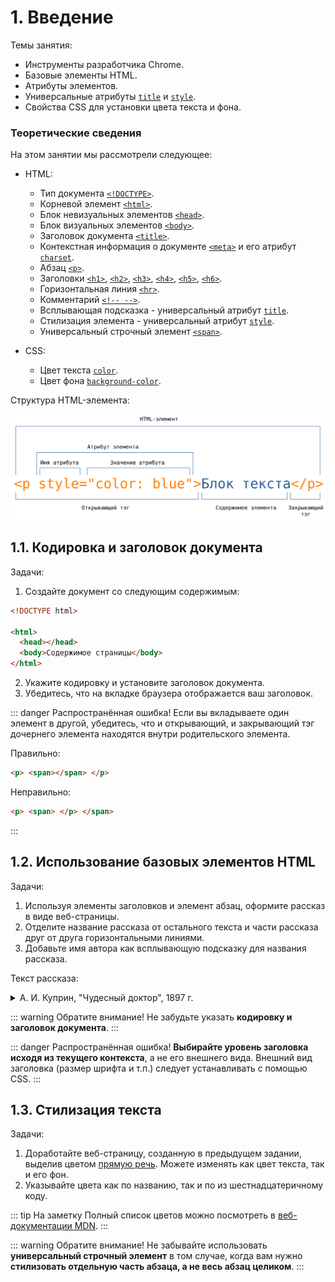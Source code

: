 # 1. Введение

Темы занятия:

- Инструменты разработчика Chrome.
- Базовые элементы HTML.
- Атрибуты элементов.
- Универсальные атрибуты [`title`](https://webref.ru/html/attr/title) и [`style`](https://webref.ru/html/attr/style).
- Свойства CSS для установки цвета текста и фона.

### Теоретические сведения

На этом занятии мы рассмотрели следующее:

- HTML:

  - Тип документа [`<!DOCTYPE>`](https://webref.ru/html/!doctype).
  - Корневой элемент [`<html>`](https://webref.ru/html/html).
  - Блок невизуальных элементов [`<head>`](https://webref.ru/html/head).
  - Блок визуальных элементов [`<body>`](https://webref.ru/html/body).
  - Заголовок документа [`<title>`](https://webref.ru/html/title).
  - Контекстная информация о документе [`<meta>`](https://webref.ru/html/meta) и его атрибут [`charset`](https://webref.ru/html/meta/charset).
  - Абзац [`<p>`](https://webref.ru/html/p).
  - Заголовки [`<h1>`](https://webref.ru/html/h1), [`<h2>`](https://webref.ru/html/h2), [`<h3>`](https://webref.ru/html/h3), [`<h4>`](https://webref.ru/html/h4), [`<h5>`](https://webref.ru/html/h5), [`<h6>`](https://webref.ru/html/h6).
  - Горизонтальная линия [`<hr>`](https://webref.ru/html/hr).
  - Комментарий [`<!-- -->`](https://webref.ru/html/!--).
  - Всплывающая подсказка - универсальный атрибут [`title`](https://webref.ru/html/attr/title).
  - Стилизация элемента - универсальный атрибут [`style`](https://webref.ru/html/attr/style).
  - Универсальный строчный элемент [`<span>`](https://webref.ru/html/span).

- CSS:

  - Цвет текста [`color`](https://webref.ru/css/color).
  - Цвет фона [`background-color`](https://webref.ru/css/background-color).

Структура HTML-элемента:

![Cтруктура HTML-элемента](./assets/html_tag.svg)

## 1.1. Кодировка и заголовок документа

Задачи:

1. Создайте документ со следующим содержимым:

```html
<!DOCTYPE html>

<html>
  <head></head>
  <body>Содержимое страницы</body>
</html>
```

2. Укажите кодировку и установите заголовок документа.
3. Убедитесь, что на вкладке браузера отображается ваш заголовок.

::: danger Распространённая ошибка!
Если вы вкладываете один элемент в другой, убедитесь, что и открывающий, и закрывающий тэг дочернего элемента находятся внутри родительского элемента.

Правильно:

```html
<p> <span></span> </p>
```

Неправильно:

```html
<p> <span> </p> </span>
```
:::

## 1.2. Использование базовых элементов HTML

Задачи:

1. Используя элементы заголовков и элемент абзац, оформите рассказ в виде веб-страницы.
2. Отделите название рассказа от остального текста и части рассказа друг от друга горизонтальными линиями.
3. Добавьте имя автора как всплывающую подсказку для названия рассказа.

Текст рассказа:

<details>
<summary>А. И. Куприн, "Чудесный доктор", 1897 г.</summary>

> Чудесный доктор
>
> Часть первая
>
> Следующий рассказ не есть плод досужего вымысла. Все описанное мною действительно произошло в Киеве лет около тридцати тому назад и до сих пор свято, до мельчайших подробностей, сохраняется в преданиях того семейства, о котором пойдет речь. Я с своей стороны лишь изменил имена некоторых действующих лиц этой трогательной истории да придал устному рассказу письменную форму.
>
> — Гриш, а Гриш! Гляди-ка поросенок-то... Смеется... Да-а. А во рту-то у него!.. Смотри, смотри... травка во рту, ей-богу, травка!.. Вот штука-то!
>
> И двое мальчуганов, стоящих перед огромным, из цельного стекла, окном гастрономического магазина, принялись неудержимо хохотать, толкая друг друга в бок локтями, но невольно приплясывая от жестокой стужи. Они уже более пяти минут торчали перед этой великолепной выставкой, возбуждавшей в одинаковой степени их умы и желудки. Здесь, освещенные ярким светом висящих ламп, возвышались целые горы красных крепких яблоков и апельсинов; стояли правильные пирамиды мандаринов, нежно золотившихся сквозь окутывающую их папиросную бумагу; протянулись на блюдах, уродливо разинув рты и выпучив глаза, огромные копченые и маринованные рыбы; ниже, окруженные гирляндами колбас, красовались сочные разрезанные окорока с толстым слоем розоватого сала... Бесчисленное множество баночек и коробочек с солеными, вареными и копчеными закусками довершало эту эффектную картину, глядя на которую оба мальчика на минуту забыли о двенадцатиградусном морозе и о важном поручении, возложенном на них матерью, — поручении, окончившемся так неожиданно и так плачевно.
>
> Старший мальчик первый оторвался от созерцания очаровательного зрелища. Он дернул брата за рукав и произнес сурово:
>
> — Ну, Володя, идем, идем... Нечего тут...
>
> Одновременно подавив тяжелый вздох (старшему из них было только десять лет, и к тому же оба с утра ничего не ели, кроме пустых щей) и кинув последний влюбленно-жадный взгляд на гастрономическую выставку, мальчуганы торопливо побежали по улице. Иногда сквозь запотевшие окна какого-нибудь дома они видели елку, которая издали казалась громадной гроздью ярких, сияющих пятен, иногда они слышали даже звуки веселой польки... Но они мужественно гнали от себя прочь соблазнительную мысль: остановиться на несколько секунд и прильнуть глазком к стеклу.
>
> Часть вторая
>
> По мере того как шли мальчики, все малолюднее и темнее становились улицы. Прекрасные магазины, сияющие елки, рысаки, мчавшиеся под своими синими и красными сетками, визг полозьев, праздничное оживление толпы, веселый гул окриков и разговоров, разрумяненные морозом смеющиеся лица нарядных дам — все осталось позади. Потянулись пустыри, кривые, узкие переулки, мрачные, неосвещенные косогоры... Наконец они достигли покосившегося ветхого дома, стоявшего особняком; низ его — собственно подвал — был каменный, а верх — деревянный. Обойдя тесным, обледенелым и грязным двором, служившим для всех жильцов естественной помойной ямой, они спустились вниз, в подвал, прошли в темноте общим коридором, отыскали ощупью свою дверь и отворили ее.
>
> Уже более года жили Мерцаловы в этом подземелье. Оба мальчугана давно успели привыкнуть и к этим закоптелым, плачущим от сырости стенам, и к мокрым отрепкам, сушившимся на протянутой через комнату веревке, и к этому ужасному запаху керосинового чада, детского грязного белья и крыс — настоящему запаху нищеты. Но сегодня, после всего, что они видели на улице, после этого праздничного ликования, которое они чувствовали повсюду, их маленькие детские сердца сжались от острого, недетского страдания. В углу, на грязной широкой постели, лежала девочка лет семи; ее лицо горело, дыхание было коротко и затруднительно, широко раскрытые блестящие глаза смотрели пристально и бесцельно. Рядом с постелью, в люльке, привешенной к потолку, кричал, морщась, надрываясь и захлебываясь, грудной ребенок. Высокая, худая женщина, с изможденным, усталым, точно почерневшим от горя лицом, стояла на коленях около больной девочки, поправляя ей подушку и в то же время не забывая подталкивать локтем качающуюся колыбель. Когда мальчики вошли и следом за ними стремительно ворвались в подвал белые клубы морозного воздуха, — женщина обернула назад свое встревоженное лицо.
>
> — Ну? Что же? — спросила она отрывисто и нетерпеливо.
>
> Мальчики молчали. Только Гриша шумно вытер нос рукавом своего пальто, переделанного из старого ватного халата.
>
> — Отнесли вы письмо?.. Гриша, я тебя спрашиваю, отдал ты письмо?
>
> — Отдал, — сиплым от мороза голосом ответил Гриша.
>
> — Ну, и что же? Что ты ему сказал?
>
> — Да все, как ты учила. Вот, говорю, от Мерцалова письмо, от вашего бывшего управляющего. А он нас обругал: «Убирайтесь вы, говорит, отсюда... Сволочи вы...»
>
> — Да кто же это? Кто же с вами разговаривал?.. Говори толком, Гриша!
>
> — Швейцар разговаривал... Кто же еще? Я ему говорю: «Возьмите, дяденька, письмо, передайте, а я здесь внизу ответа подожду». А он говорит: «Как же, говорит, держи карман... Есть тоже у барина время ваши письма читать...»
>
> — Ну, а ты?
>
> — Я ему все, как ты учила, сказал: «Есть, мол, нечего... Матушка больна... Помирает...» Говорю: «Как папа место найдет, так отблагодарит вас, Савелий Петрович, ей-богу, отблагодарит». Ну, а в это время звонок как зазвонит, как зазвонит, а он нам и говорит: «Убирайтесь скорее отсюда к черту! Чтобы духу вашего здесь не было!..» А Володьку даже по затылку ударил.
>
> — А меня он по затылку, — сказал Володя, следивший со вниманием за рассказом брата, и почесал затылок.
>
> Старший мальчик вдруг принялся озабоченно рыться в глубоких карманах своего халата. Вытащив, наконец, оттуда измятый конверт, он положил его на стол и сказал:
>
> — Вот оно, письмо-то...
>
> Больше мать не расспрашивала. Долгое время в душной, промозглой комнате слышался только неистовой крик младенца да короткое, частое дыхание Машутки, больше похожее на беспрерывные однообразные стоны. Вдруг мать сказала, обернувшись назад:
>
> — Там борщ есть, от обеда остался... Может, поели бы? Только холодный, — разогреть-то нечем...
>
> В это время в коридоре послышались чьи-то неуверенные шаги и шуршание руки, отыскивающей в темноте дверь. Мать и оба мальчика — все трое даже побледнев от напряженного ожидания — обернулись в эту сторону.
>
> Вошел Мерцалов. Он был в летнем пальто, летней войлочной шляпе и без калош. Его руки взбухли и посинели от мороза, глаза провалились, щеки облипли вокруг десен, точно у мертвеца. Он не сказал жене ни одного слова, она ему не задала ни одного вопроса. Они поняли друг друга по тому отчаянию, которое прочли друг у друга в глазах.
>
> В этот ужасный роковой год несчастье за несчастьем настойчиво и безжалостно сыпались на Мерцалова и его семью. Сначала он сам заболел брюшным тифом, и на его лечение ушли все их скудные сбережения. Потом, когда он поправился, он узнал, что его место, скромное место управляющего домом на двадцать пять рублей в месяц, занято уже другим.... Началась отчаянная, судорожная погоня за случайной работой, за перепиской, за ничтожным местом, залог и перезалог вещей, продажа всякого хозяйственного тряпья. А тут еще пошли болеть дети. Три месяца тому назад умерла одна девочка, теперь другая лежит в жару и без сознания. Елизавете Ивановне приходилось одновременно ухаживать за больной девочкой, кормить грудью маленького и ходить почти на другой конец города в дом, где она поденно стирала белье.
>
> Часть третья
>
> Весь сегодняшний день был занят тем, чтобы посредством нечеловеческих усилий выжать откуда-нибудь хоть несколько копеек на лекарство Машутке. С этой целью Мерцалов обегал чуть ли не полгорода, клянча и унижаясь повсюду; Елизавета Ивановна ходила к своей барыне, дети были посланы с письмом к тому барину, домом которого управлял раньше Мерцалов... Но все отговаривались или праздничными хлопотами, или неимением денег... Иные, как, например, швейцар бывшего патрона, просто-напросто гнали просителей с крыльца.
>
> Минут десять никто не мог произнести ни слова. Вдруг Мерцалов быстро поднялся с сундука, на котором он до сих пор сидел, и решительным движением надвинул глубже на лоб свою истрепанную шляпу.
>
> — Куда ты? — тревожно спросила Елизавета Ивановна.
>
> Мерцалов, взявшийся уже за ручку двери, обернулся.
>
> — Все равно, сидением ничего не поможешь, — хрипло ответил он. — Пойду еще... Хоть милостыню попробую просить.
>
> Выйдя на улицу, он пошел бесцельно вперед. Он ничего не искал, ни на что не надеялся. Он давно уже пережил то жгучее время бедности, когда мечтаешь найти на улице бумажник с деньгами или получить внезапно наследство от неизвестного троюродного дядюшки. Теперь им овладело неудержимое желание бежать куда попало, бежать без оглядки, чтобы только не видеть молчаливого отчаяния голодной семьи.
>
> Просить милостыни? Он уже попробовал это средство сегодня два раза. Но в первый раз какой-то господин в енотовой шубе прочел ему наставление, что надо работать, а не клянчить, а во второй — его обещали отправить в полицию.
>
> Незаметно для себя Мерцалов очутился в центре города, у ограды густого общественного сада. Так как ему пришлось все время идти в гору, то он запыхался и почувствовал усталость. Машинально он свернул в калитку и, пройдя длинную аллею лип, занесенных снегом, спустился на низкую садовую скамейку.
>
> Тут было тихо и торжественно. Деревья, окутанные в свои белые ризы, дремали в неподвижном величии. Иногда с верхней ветки срывался кусочек снега, и слышно было, как он шуршал, падая и цепляясь за другие ветви. Глубокая тишина и великое спокойствие, сторожившие сад, вдруг пробудили в истерзанной душе Мерцалова нестерпимую жажду такого же спокойствия, такой же тишины.
>
> «Вот лечь бы и заснуть, — думал он, — и забыть о жене, о голодных детях, о больной Машутке». Просунув руку под жилет, Мерцалов нащупал довольно толстую веревку, служившую ему поясом. Мысль о самоубийстве совершенно ясно встала в его голове. Но он не ужаснулся этой мысли, ни на мгновение не содрогнулся перед мраком неизвестного.
>
> «Чем погибать медленно, так не лучше ли избрать более краткий путь?» Он уже хотел встать, чтобы исполнить свое страшное намерение, но в это время в конце аллеи послышался скрип шагов, отчетливо раздавшийся в морозном воздухе. Мерцалов с озлоблением обернулся в эту сторону. Кто-то шел по аллее. Сначала был виден огонек то вспыхивающей, то потухавшей сигары. Потом Мерцалов мало-помалу мог разглядеть старика небольшого роста, в теплой шапке, меховом пальто и высоких калошах. Поравнявшись со скамейкой, незнакомец вдруг круто повернул в сторону Мерцалова и, слегка дотрагиваясь до шапки, спросил:
>
> — Вы позволите здесь присесть?
>
> Мерцалов умышленно резко отвернулся от незнакомца и подвинулся к краю скамейки. Минут пять прошло в обоюдном молчании, в продолжение которого незнакомец курил сигару и (Мерцалов это чувствовал) искоса наблюдал за своим соседом.
>
> — Ночка-то какая славная, — заговорил вдруг незнакомец. — Морозно... тихо. Что за прелесть — русская зима!
>
> Голос у него был мягкий, ласковый, старческий. Мерцалов молчал, не оборачиваясь.
>
> — А я вот ребятишкам знакомым подарочки купил, — продолжал незнакомец (в руках у него было несколько свертков). — Да вот по дороге не утерпел, сделал круг, чтобы садом пройти: очень уж здесь хорошо.
>
> Мерцалов вообще был кротким и застенчивым человеком, но при последних словах незнакомца его охватил вдруг прилив отчаянной злобы. Он резким движением повернулся в сторону старика и закричал, нелепо размахивая руками и задыхаясь:
>
> — Подарочки!.. Подарочки!.. Знакомым ребятишкам подарочки!.. А я... а у меня, милостивый государь, в настоящую минуту мои ребятишки с голоду дома подыхают... Подарочки!.. А у жены молоко пропало, и грудной ребенок целый день не ел... Подарочки!..
>
> Мерцалов ожидал, что после этих беспорядочных, озлобленных криков старик поднимется и уйдет, но он ошибся. Старик приблизил к нему свое умное, серьезное лицо с седыми баками и сказал дружелюбно, но серьезным тоном:
>
> — Подождите... не волнуйтесь! Расскажите мне все по порядку и как можно короче. Может быть, вместе мы придумаем что-нибудь для вас.
>
> В необыкновенном лице незнакомца было что-то до того спокойное и внушающее доверие, что Мерцалов тотчас же без малейшей утайки, но страшно волнуясь и спеша, передал свою историю. Он рассказал о своей болезни, о потере места, о смерти ребенка, обо всех своих несчастиях, вплоть до нынешнего дня. Незнакомец слушал, не перебивая его ни словом, и только все пытливее и пристальнее заглядывал в его глаза, точно желая проникнуть в самую глубь этой наболевшей, возмущенной души. Вдруг он быстрым, совсем юношеским движением вскочил с своего места и схватил Мерцалова за руку. Мерцалов невольно тоже встал.
>
> — Едемте! — сказал незнакомец, увлекая за руку Мерцалова. — Едемте скорее!.. Счастье ваше, что вы встретились с врачом. Я, конечно, ни за что не могу ручаться, но... поедемте!
>
> Минут через десять Мерцалов и доктор уже входили в подвал. Елизавета Ивановна лежала на постели рядом со своей больной дочерью, зарывшись лицом в грязные, замаслившиеся подушки. Мальчишки хлебали борщ, сидя на тех же местах. Испуганные долгим отсутствием отца и неподвижностью матери, они плакали, размазывая слезы по лицу грязными кулаками и обильно проливая их в закопченный чугунок. Войдя в комнату, доктор скинул с себя пальто и, оставшись в старомодном, довольно поношенном сюртуке, подошел к Елизавете Ивановне. Она даже не подняла головы при его приближении.
>
> — Ну, полно, полно, голубушка, — заговорил доктор, ласково погладив женщину по спине. — Вставайте-ка! Покажите мне вашу больную.
>
> И точно так же, как недавно в саду, что-то ласковое и убедительное, звучавшее в его голосе, заставило Елизавету Ивановну мигом подняться с постели и беспрекословно исполнить все, что говорил доктор. Через две минуты Гришка уже растапливал печку дровами, за которыми чудесный доктор послал к соседям, Володя раздувал изо всех сил самовар, Елизавета Ивановна обворачивала Машутку согревающим компрессом... Немного погодя явился и Мерцалов. На три рубля, полученные от доктора, он успел купить за это время чаю, сахару, булок и достать в ближайшем трактире горячей пищи. Доктор сидел за столом и что-то писал на клочке бумажки, который он вырвал из записной книжки. Окончив это занятие и изобразив внизу какой-то своеобразный крючок вместо подписи, он встал, прикрыл написанное чайным блюдечком и сказал:
>
> — Вот с этой бумажкой вы пойдете в аптеку... давайте через два часа по чайной ложке. Это вызовет у малютки отхаркивание... Продолжайте согревающий компресс... Кроме того, хотя бы вашей дочери и сделалось лучше, во всяком случае пригласите завтра доктора Афросимова. Это дельный врач и хороший человек. Я его сейчас же предупрежу. Затем прощайте, господа! Дай бог, чтобы наступающий год немного снисходительнее отнесся к вам, чем этот, а главное — не падайте никогда духом.
>
> Пожав руки Мерцалову и Елизавете Ивановне, все еще не оправившимся от изумления, и потрепав мимоходом по щеке разинувшего рот Володю, доктор быстро всунул свои ноги в глубокие калоши и надел пальто. Мерцалов опомнился только тогда, когда доктор уже был в коридоре, и кинулся вслед за ним.
>
> Так как в темноте нельзя было ничего разобрать, то Мерцалов закричал наугад:
>
> — Доктор! Доктор, постойте!.. Скажите мне ваше имя, доктор! Пусть хоть мои дети будут за вас молиться!
>
> И он водил в воздухе руками, чтобы поймать невидимого доктора. Но в это время в другом конце коридора спокойный старческий голос произнес:
>
> — Э! Вот еще пустяки выдумали!.. Возвращайтесь-ка домой скорей!
>
> Когда он возвратился, его ожидал сюрприз: под чайным блюдцем вместе с рецептом чудесного доктора лежало несколько крупных кредитных билетов...
>
> В тот же вечер Мерцалов узнал и фамилию своего неожиданного благодетеля. На аптечном ярлыке, прикрепленном к пузырьку с лекарством, четкою рукою аптекаря было написано: «По рецепту профессора Пирогова».
>
> Я слышал этот рассказ, и неоднократно, из уст самого Григория Емельяновича Мерцалова — того самого Гришки, который в описанный мною сочельник проливал слезы в закоптелый чугунок с пустым борщом. Теперь он занимает довольно крупный, ответственный пост в одном из банков, слывя образцом честности и отзывчивости на нужды бедности. И каждый раз, заканчивая свое повествование о чудесном докторе, он прибавляет голосом, дрожащим от скрываемых слез:
>
> — С этих пор точно благодетельный ангел снизошёл в нашу семью. Все переменилось. В начале января отец отыскал место, матушка встала на ноги, меня с братом удалось пристроить в гимназию на казенный счет. Просто чудо совершил этот святой человек. А мы нашего чудесного доктора только раз видели с тех пор — это когда его перевозили мертвого в его собственное имение Вишню. Да и то не его видели, потому что то великое, мощное и святое, что жило и горело в чудесном докторе при его жизни, угасло невозвратимо.

</details>

::: warning Обратите внимание!
Не забудьте указать **кодировку и заголовок документа**.
:::

::: danger Распространённая ошибка!
**Выбирайте уровень заголовка исходя из текущего контекста**, а не его внешнего вида. Внешний вид заголовка (размер шрифта и т.п.) следует устанавливать с помощью CSS.
:::

## 1.3. Стилизация текста

Задачи:

1. Доработайте веб-страницу, созданную в предыдущем задании, выделив цветом [прямую речь](https://ru.wikipedia.org/wiki/Прямая_речь). Можете изменять как цвет текста, так и его фон.
2. Указывайте цвета как по названию, так и по из шестнадцатеричному коду.

::: tip На заметку
Полный список цветов можно посмотреть в [веб-документации MDN](https://developer.mozilla.org/en-US/docs/Web/CSS/color_value#Color_keywords).
:::

::: warning Обратите внимание!
Не забывайте использовать **универсальный строчный элемент** в том случае, когда вам нужно **стилизовать отдельную часть абзаца, а не весь абзац целиком**.
:::

<disqus-comments/>